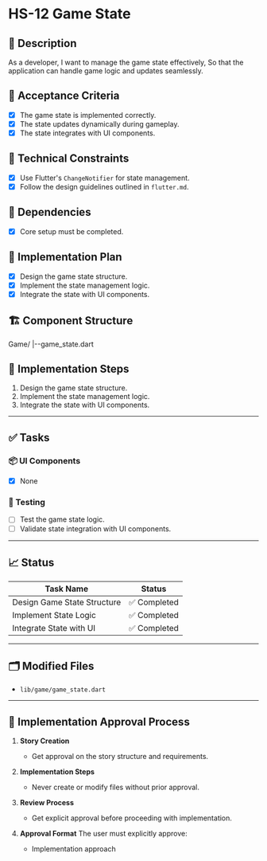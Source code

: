 # HS-12 Game State

## 📝 Description

As a developer,
I want to manage the game state effectively,
So that the application can handle game logic and updates seamlessly.

## 🎯 Acceptance Criteria

- [x] The game state is implemented correctly.
- [x] The state updates dynamically during gameplay.
- [x] The state integrates with UI components.

## 🧩 Technical Constraints

- [x] Use Flutter's `ChangeNotifier` for state management.
- [x] Follow the design guidelines outlined in `flutter.md`.

## 🔧 Dependencies

- [x] Core setup must be completed.

## 🔨 Implementation Plan

- [x] Design the game state structure.
- [x] Implement the state management logic.
- [x] Integrate the state with UI components.

## 🏗 Component Structure

Game/
|--game_state.dart

## 📝 Implementation Steps

1. Design the game state structure.
2. Implement the state management logic.
3. Integrate the state with UI components.

---

## ✅ Tasks

### 📦 UI Components

- [x] None

### 🧪 Testing

- [ ] Test the game state logic.
- [ ] Validate state integration with UI components.

---

## 📈 Status

| Task Name                   | Status         |
| --------------------------- | -------------- |
| Design Game State Structure | ✅ Completed   |
| Implement State Logic       | ✅ Completed   |
| Integrate State with UI     | ✅ Completed   |

---

## 🗂 Modified Files

- `lib/game/game_state.dart`

---

## 🚨 Implementation Approval Process

1. **Story Creation**
   - Get approval on the story structure and requirements.

2. **Implementation Steps**
   - Never create or modify files without prior approval.

3. **Review Process**
   - Get explicit approval before proceeding with implementation.

4. **Approval Format**
   The user must explicitly approve:
   - Implementation approach
